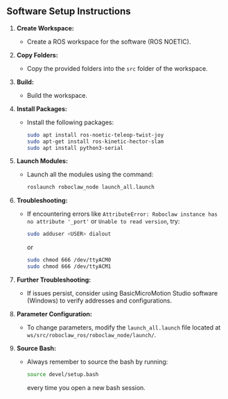 ## Software Setup Instructions

1. **Create Workspace:**
   - Create a ROS workspace for the software (ROS NOETIC).

2. **Copy Folders:**
   - Copy the provided folders into the `src` folder of the workspace.

3. **Build:**
   - Build the workspace.

4. **Install Packages:**
   - Install the following packages:
     ```bash
     sudo apt install ros-noetic-teleop-twist-joy
     sudo apt-get install ros-kinetic-hector-slam
     sudo apt install python3-serial
     ```

5. **Launch Modules:**
   - Launch all the modules using the command:
     ```bash
     roslaunch roboclaw_node launch_all.launch
     ```

6. **Troubleshooting:**
   - If encountering errors like `AttributeError: Roboclaw instance has no attribute '_port'` or `Unable to read version`, try:
     ```bash
     sudo adduser <USER> dialout
     ```
     or
     ```bash
     sudo chmod 666 /dev/ttyACM0
     sudo chmod 666 /dev/ttyACM1
     ```

7. **Further Troubleshooting:**
   - If issues persist, consider using BasicMicroMotion Studio software (Windows) to verify addresses and configurations.

8. **Parameter Configuration:**
   - To change parameters, modify the `launch_all.launch` file located at `ws/src/roboclaw_ros/roboclaw_node/launch/`.

9. **Source Bash:**
   - Always remember to source the bash by running:
     ```bash
     source devel/setup.bash
     ```
     every time you open a new bash session.
